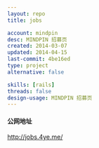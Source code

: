 ```yaml
---
layout: repo
title: jobs

account: mindpin
desc: MINDPIN 招募页
created: 2014-03-07
updated: 2014-04-15
last-commit: 4be16ed
type: project
alternative: false

skills: [rails]
threads: false
design-usage: MINDPIN 招募页
---
```


#### 公网地址
http://jobs.4ye.me/
